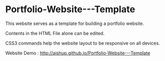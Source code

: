 # Portfolio-Website---Template
This website serves as a template for building a portfolio website.

Contents in the HTML File alone can be edited. 

CSS3 commands help the website layout to be responsive on all devices. 

Website Demo : http://aishup.github.io/Portfolio-Website---Template 
